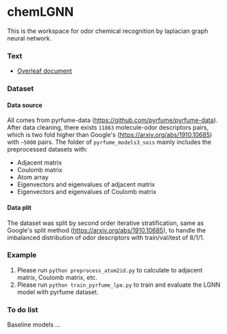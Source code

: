# chemLGNN

This is the workspace for odor chemical recognition by laplacian graph neural network.

### Text
[Overleaf]: https://www.overleaf.com/project/63535977cb446c410c09ee7c
- [Overleaf document][Overleaf]


### Dataset
#### Data source
All comes from pyrfume-data (https://github.com/pyrfume/pyrfume-data). After data cleaning, there exists ```11863``` molecule-odor descriptors pairs, which is two fold higher than Google's (https://arxiv.org/abs/1910.10685) with ```~5000``` pairs. The folder of ```pyrfume_models3_sois``` mainly includes the preprocessed datasets with:
- Adjacent matrix
- Coulomb matrix
- Atom array
- Eigenvectors and eigenvalues of adjacent matrix
- Eigenvectors and eigenvalues of Coulomb matrix

#### Data plit
The dataset was split by second order iterative stratification, same as Google's split method (https://arxiv.org/abs/1910.10685), to handle the imbalanced distribution of odor descriptors with train/val/test of  8/1/1.

### Example
1. Please run ```python preprocess_atom2id.py``` to calculate to adjacent matrix, Coulomb matrix, etc.
2. Please run ```python train_pyrfume_lpe.py``` to train and evaluate the LGNN model with pyrfume dataset.

### To do list
Baseline models ...
